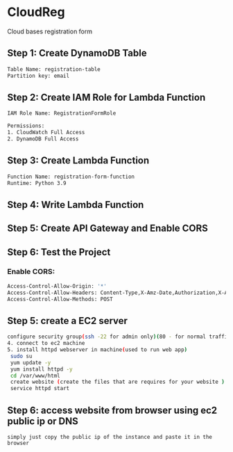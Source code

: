 # CloudReg
Cloud bases registration form

## Step 1: Create DynamoDB Table

```sh
Table Name: registration-table 
Partition key: email

```

## Step 2: Create IAM Role for Lambda Function
```sh
IAM Role Name: RegistrationFormRole

Permissions:
1. CloudWatch Full Access
2. DynamoDB Full Access

```

## Step 3: Create Lambda Function

```sh
Function Name: registration-form-function
Runtime: Python 3.9

```

## Step 4: Write Lambda Function

## Step 5: Create API Gateway and Enable CORS

## Step 6: Test the Project


### Enable CORS: 

```sh
Access-Control-Allow-Origin: '*'
Access-Control-Allow-Headers: Content-Type,X-Amz-Date,Authorization,X-Api-Key,X-Amz-Security-Token
Access-Control-Allow-Methods: POST

```

## Step 5: create a EC2 server

```sh
configure security group(ssh -22 for admin only)(80 - for normal traffic)
4. connect to ec2 machine
5. install httpd webserver in machine(used to run web app)
 sudo su
 yum update -y
 yum install httpd -y
 cd /var/www/html
 create website (create the files that are requires for your website )
 service httpd start
```
## Step 6: access website from browser using ec2 public ip or DNS
```
simply just copy the public ip of the instance and paste it in the browser

